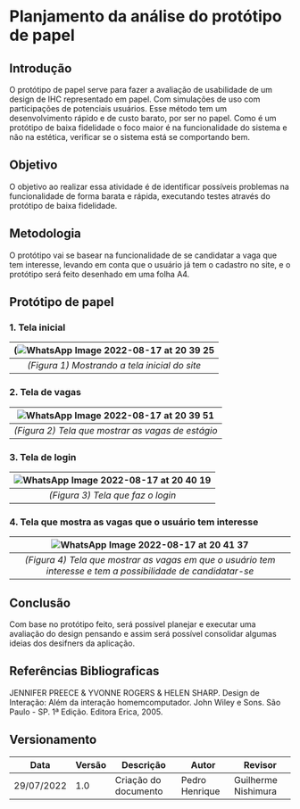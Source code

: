 # Planjamento da análise do protótipo de papel

## Introdução
O protótipo de papel serve para fazer a avaliação de usabilidade de um design de IHC representado em papel. Com simulações de uso com participações de potenciais usuários. Esse método tem um desenvolvimento rápido e de custo barato, por ser no papel. Como é um protótipo de baixa fidelidade o foco maior é na funcionalidade do sistema e não na estética, verificar se o sistema está se comportando bem.

## Objetivo
O objetivo ao realizar essa atividade é de identificar possíveis problemas na funcionalidade de forma barata e rápida, executando testes através do protótipo de baixa fidelidade. 

## Metodologia
O protótipo vai se basear na funcionalidade de se candidatar a vaga que tem interesse, levando em conta que o usuário já tem o cadastro no site, e o protótipo será feito desenhado em uma folha A4.

## Protótipo de papel
### 1. Tela inicial
| (![WhatsApp Image 2022-08-17 at 20 39 25](https://user-images.githubusercontent.com/57445188/185263630-f8eebffa-0fb3-4cb4-a2cb-20bce644d2e7.jpeg) |
|:--:|
|*(Figura 1) Mostrando a tela inicial do site*|

### 2. Tela de vagas
| ![WhatsApp Image 2022-08-17 at 20 39 51](https://user-images.githubusercontent.com/57445188/185263982-2463540a-e7fb-416b-94e7-e90836a38a44.jpeg) |
|:--:|
|*(Figura 2) Tela que mostrar as vagas de estágio*|

### 3. Tela de login
| ![WhatsApp Image 2022-08-17 at 20 40 19](https://user-images.githubusercontent.com/57445188/185264310-735fa02e-d3cf-4559-bc87-e337389af576.jpeg) |
|:--:|
|*(Figura 3) Tela que faz o login*|

### 4. Tela que mostra as vagas que o usuário tem interesse
| ![WhatsApp Image 2022-08-17 at 20 41 37](https://user-images.githubusercontent.com/57445188/185264234-aa409d79-a309-4041-b532-9a1e5c42abf8.jpeg) |
|:--:|
|*(Figura 4) Tela que mostrar as vagas em que o usuário tem interesse e tem a possibilidade de candidatar-se*|

## Conclusão 
Com base no protótipo feito, será possível planejar e executar uma avaliação do design pensando e assim será possível consolidar algumas ideias dos desifners da aplicação.
## Referências Bibliograficas
JENNIFER PREECE & YVONNE ROGERS & HELEN SHARP. Design de Interação: Além da interação homemcomputador. John Wiley e Sons. São Paulo - SP. 1ª Edição. Editora Erica, 2005.
## Versionamento

| Data       | Versão   | Descrição                         | Autor          | Revisor      |
|------------|------------|-----------------------------------|----------------|--------------|
| 29/07/2022 | 1.0 | Criação do documento | Pedro Henrique | Guilherme Nishimura|
